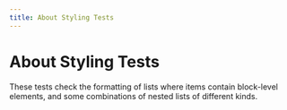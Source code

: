 ```yaml
---
title: About Styling Tests
---
```


# About Styling Tests

These tests check the formatting of lists where items contain block-level elements,
and some combinations of nested lists of different kinds.
